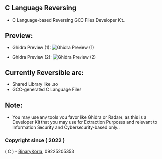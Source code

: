 ## C Language Reversing
* C Language-based Reversing GCC Files Developer Kit..

## Preview:
* Ghidra Preview (1):
![Ghidra Preview (1)](https://raw.githubusercontent.com/binarykorra/CLangReversing/main/previews/ghidra_1.png)

* Ghidra Preview (2):
![Ghidra Preview (2)](https://raw.githubusercontent.com/binarykorra/CLangReversing/main/previews/ghidra_2.png)

## Currently Reversible are:
* Shared Library like .so
* GCC-generated C Language Files

## Note:
* You may use any tools you favor like Ghidra or Radare, as this is a Developer Kit that you may use for Extraction Purposes and relevant to Information Security and Cybersecurity-based only..

### Copyright since ( 2022 )
( C ) - [BinaryKorra](https://github.com/binarykorra), 09225205353
